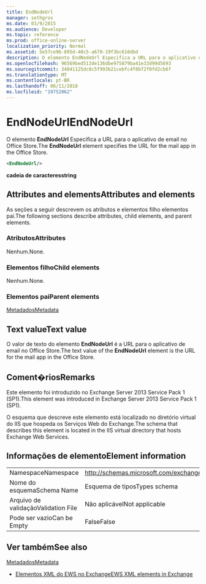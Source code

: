 ```yaml
---
title: EndNodeUrl
manager: sethgros
ms.date: 03/9/2015
ms.audience: Developer
ms.topic: reference
ms.prod: office-online-server
localization_priority: Normal
ms.assetid: 5e57ce96-895d-40c5-a670-19f3bc610dbd
description: O elemento EndNodeUrl Especifica a URL para o aplicativo de email no Office Store.
ms.openlocfilehash: 96569bed513de136dbe975879ba41e33d99d5693
ms.sourcegitcommit: 34041125dc8c5f993b21cebfc4f8b72f0fd2cb6f
ms.translationtype: MT
ms.contentlocale: pt-BR
ms.lasthandoff: 06/11/2018
ms.locfileid: "19752062"
---
```

# <a name="endnodeurl"></a><span data-ttu-id="62afc-103">EndNodeUrl</span><span class="sxs-lookup"><span data-stu-id="62afc-103">EndNodeUrl</span></span>

<span data-ttu-id="62afc-104">O elemento **EndNodeUrl** Especifica a URL para o aplicativo de email no Office Store.</span><span class="sxs-lookup"><span data-stu-id="62afc-104">The **EndNodeUrl** element specifies the URL for the mail app in the Office Store.</span></span> 
  
```XML
<EndNodeUrl/>
```

 <span data-ttu-id="62afc-105">**cadeia de caracteres**</span><span class="sxs-lookup"><span data-stu-id="62afc-105">**string**</span></span>
## <a name="attributes-and-elements"></a><span data-ttu-id="62afc-106">Attributes and elements</span><span class="sxs-lookup"><span data-stu-id="62afc-106">Attributes and elements</span></span>

<span data-ttu-id="62afc-107">As seções a seguir descrevem os atributos e elementos filho elementos pai.</span><span class="sxs-lookup"><span data-stu-id="62afc-107">The following sections describe attributes, child elements, and parent elements.</span></span>
  
### <a name="attributes"></a><span data-ttu-id="62afc-108">Atributos</span><span class="sxs-lookup"><span data-stu-id="62afc-108">Attributes</span></span>

<span data-ttu-id="62afc-109">Nenhum.</span><span class="sxs-lookup"><span data-stu-id="62afc-109">None.</span></span>
  
### <a name="child-elements"></a><span data-ttu-id="62afc-110">Elementos filho</span><span class="sxs-lookup"><span data-stu-id="62afc-110">Child elements</span></span>

<span data-ttu-id="62afc-111">Nenhum.</span><span class="sxs-lookup"><span data-stu-id="62afc-111">None.</span></span>
  
### <a name="parent-elements"></a><span data-ttu-id="62afc-112">Elementos pai</span><span class="sxs-lookup"><span data-stu-id="62afc-112">Parent elements</span></span>

[<span data-ttu-id="62afc-113">Metadados</span><span class="sxs-lookup"><span data-stu-id="62afc-113">Metadata</span></span>](metadata-ex15websvcsotherref.md)
  
## <a name="text-value"></a><span data-ttu-id="62afc-114">Text value</span><span class="sxs-lookup"><span data-stu-id="62afc-114">Text value</span></span>

<span data-ttu-id="62afc-115">O valor de texto do elemento **EndNodeUrl** é a URL para o aplicativo de email no Office Store.</span><span class="sxs-lookup"><span data-stu-id="62afc-115">The text value of the **EndNodeUrl** element is the URL for the mail app in the Office Store.</span></span> 
  
## <a name="remarks"></a><span data-ttu-id="62afc-116">Coment�rios</span><span class="sxs-lookup"><span data-stu-id="62afc-116">Remarks</span></span>

<span data-ttu-id="62afc-117">Este elemento foi introduzido no Exchange Server 2013 Service Pack 1 (SP1).</span><span class="sxs-lookup"><span data-stu-id="62afc-117">This element was introduced in Exchange Server 2013 Service Pack 1 (SP1).</span></span>
  
<span data-ttu-id="62afc-118">O esquema que descreve este elemento está localizado no diretório virtual do IIS que hospeda os Serviços Web do Exchange.</span><span class="sxs-lookup"><span data-stu-id="62afc-118">The schema that describes this element is located in the IIS virtual directory that hosts Exchange Web Services.</span></span>
  
## <a name="element-information"></a><span data-ttu-id="62afc-119">Informações de elemento</span><span class="sxs-lookup"><span data-stu-id="62afc-119">Element information</span></span>

|||
|:-----|:-----|
|<span data-ttu-id="62afc-120">Namespace</span><span class="sxs-lookup"><span data-stu-id="62afc-120">Namespace</span></span>  <br/> | http://schemas.microsoft.com/exchange/services/2006/types  <br/> |
|<span data-ttu-id="62afc-121">Nome do esquema</span><span class="sxs-lookup"><span data-stu-id="62afc-121">Schema Name</span></span>  <br/> |<span data-ttu-id="62afc-122">Esquema de tipos</span><span class="sxs-lookup"><span data-stu-id="62afc-122">Types schema</span></span>  <br/> |
|<span data-ttu-id="62afc-123">Arquivo de validação</span><span class="sxs-lookup"><span data-stu-id="62afc-123">Validation File</span></span>  <br/> |<span data-ttu-id="62afc-124">Não aplicável</span><span class="sxs-lookup"><span data-stu-id="62afc-124">Not applicable</span></span>  <br/> |
|<span data-ttu-id="62afc-125">Pode ser vazio</span><span class="sxs-lookup"><span data-stu-id="62afc-125">Can be Empty</span></span>  <br/> |<span data-ttu-id="62afc-126">False</span><span class="sxs-lookup"><span data-stu-id="62afc-126">False</span></span>  <br/> |
   
## <a name="see-also"></a><span data-ttu-id="62afc-127">Ver também</span><span class="sxs-lookup"><span data-stu-id="62afc-127">See also</span></span>



[<span data-ttu-id="62afc-128">Metadados</span><span class="sxs-lookup"><span data-stu-id="62afc-128">Metadata</span></span>](metadata-ex15websvcsotherref.md)


- [<span data-ttu-id="62afc-129">Elementos XML do EWS no Exchange</span><span class="sxs-lookup"><span data-stu-id="62afc-129">EWS XML elements in Exchange</span></span>](ews-xml-elements-in-exchange.md)

